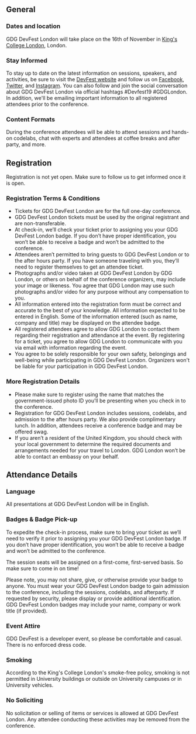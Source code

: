 ## General

### Dates and location

GDG DevFest London will take place on the 16th of November in [King's College London]( https://goo.gl/maps/DiiWijPb9S3CKqq89), London.

### Stay Informed

To stay up to date on the latest information on sessions, speakers, and activities, be sure to visit the [DevFest website](https://devfest.gdg.london/) and follow us on [Facebook](https://www.facebook.com/GDGLondon), [Twitter](https://twitter.com/GDGLondon), and [Instagram](https://instagram.com/GDGLondon). You can also follow and join the social conversation about GDG DevFest London via official hashtags #Devfest19 #GDGLondon. In addition, we'll be emailing important information to all registered attendees prior to the conference.

### Content Formats

During the conference attendees will be able to attend sessions and hands-on codelabs, chat with experts and attendees at coffee breaks and after party, and more.

## Registration

Registration is not yet open. Make sure to follow us to get informed once it is open.

### Registration Terms & Conditions

- Tickets for GDG DevFest London are for the full one-day conference.
- GDG DevFest London tickets must be used by the original registrant and are non-transferable.
- At check-in, we’ll check your ticket prior to assigning you your GDG DevFest London badge. If you don’t have proper identification, you won’t be able to receive a badge and won’t be admitted to the conference.
- Attendees aren’t permitted to bring guests to GDG DevFest London or to the after hours party. If you have someone traveling with you, they’ll need to register themselves to get an attendee ticket.
- Photographs and/or video taken at GDG DevFest London by GDG London, or others on behalf of the conference organizers, may include your image or likeness. You agree that GDG London may use such photographs and/or video for any purpose without any compensation to you.
- All information entered into the registration form must be correct and accurate to the best of your knowledge. All information expected to be entered in English. Some of the information entered (such as name, company and title) may be displayed on the attendee badge.
- All registered attendees agree to allow GDG London to contact them regarding their registration and attendance at the event. By registering for a ticket, you agree to allow GDG London to communicate with you via email with information regarding the event.
- You agree to be solely responsible for your own safety, belongings and well-being while participating in GDG DevFest London. Organizers won't be liable for your participation in GDG DevFest London.

### More Registration Details

- Please make sure to register using the name that matches the government-issued photo ID you’ll be presenting when you check in to the conference.
- Registration for GDG DevFest London includes sessions, codelabs, and admission to the after hours party. We also provide complimentary lunch. In addition, attendees receive a conference badge and may be offered swag.  
- If you aren’t a resident of the United Kingdom, you should check with your local government to determine the required documents and arrangements needed for your travel to London. GDG London won’t be able to contact an embassy on your behalf.

## Attendance Details

### Language

All presentations at GDG DevFest London will be in English.

### Badges & Badge Pick-up

To expedite the check-in process, make sure to bring your ticket as we’ll need to verify it prior to assigning you your GDG DevFest London badge. If you don’t have proper identification, you won’t be able to receive a badge and won’t be admitted to the conference.

The session seats will be assigned on a first-come, first-served basis. So make sure to come in on time!

Please note, you may not share, give, or otherwise provide your badge to anyone. You must wear your GDG DevFest London badge to gain admission to the conference, including the sessions, codelabs, and afterparty. If requested by security, please display or provide additional identification. GDG DevFest London badges may include your name, company or work title (if provided).

### Event Attire

GDG DevFest is a developer event, so please be comfortable and casual. There is no enforced dress code.

### Smoking

According to the King's College London's smoke-free policy, smoking is not permitted in University buildings or outside on University campuses or in University vehicles.

### No Soliciting

No solicitation or selling of items or services is allowed at GDG DevFest London. Any attendee conducting these activities may be removed from the conference.

